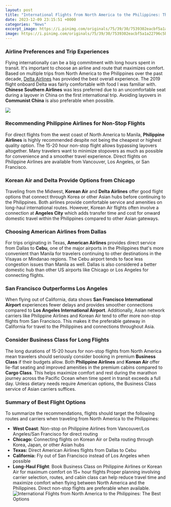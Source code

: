 ```yaml
---
layout: post
title: "International Flights from North America to the Philippines: The Best Options"
date: 2023-12-09 23:15:51 +0000
categories: "News"
excerpt_image: https://i.pinimg.com/originals/75/39/30/7539302eacbf5a1a22796c5b7e9e624a.jpg
image: https://i.pinimg.com/originals/75/39/30/7539302eacbf5a1a22796c5b7e9e624a.jpg
---
```


### Airline Preferences and Trip Experiences
Flying internationally can be a big commitment with long hours spent in transit. It's important to choose an airline and route that maximizes comfort. Based on multiple trips from North America to the Philippines over the past decade, [Delta Airlines](https://setit.github.io/_tabs/categories/) has provided the best overall experience. The 2019 flight onboard Delta was fairly comfortable with food I was familiar with. **Chinese Southern Airlines** was less preferred due to an uncomfortable seat during a layover in China on the first international trip. Avoiding layovers in **Communist China** is also preferable when possible.

![](https://blog.asaptickets.com/wp-content/uploads/2018/04/How-To-Book-Flights-To-Manila-Nonstop-Flights-1024x538.jpg)
### Recommending Philippine Airlines for Non-Stop Flights  
For direct flights from the west coast of North America to Manila, **Philippine Airlines** is highly recommended despite not being the cheapest or highest quality option. The 15-20 hour non-stop flight allows bypassing layovers altogether. Many travelers want to minimize stopovers as much as possible for convenience and a smoother travel experience. Direct flights on Philippine Airlines are available from Vancouver, Los Angeles, or San Francisco.
### Korean Air and Delta Provide Options from Chicago
Traveling from the Midwest, **Korean Air** and **Delta Airlines** offer good flight options that connect through Korea or other Asian hubs before continuing to the Philippines. Both airlines provide comfortable service and amenities on long-haul international routes. However, Korean Air flights often involve a connection at **Angeles City** which adds transfer time and cost for onward domestic travel within the Philippines compared to other Asian gateways.  
### Choosing American Airlines from Dallas
For trips originating in Texas, **American Airlines** provides direct service from Dallas to **Cebu**, one of the major airports in the Philippines that's more convenient than Manila for travelers continuing to other destinations in the Visayas or Mindanao regions. The Cebu airport tends to face less congestion issues than Manila as well. Dallas is also considered a better domestic hub than other US airports like Chicago or Los Angeles for connecting flights.
### San Francisco Outperforms Los Angeles
When flying out of California, data shows **San Francisco International Airport** experiences fewer delays and provides smoother connections compared to **Los Angeles International Airport**. Additionally, Asian network carriers like Philippine Airlines and Korean Air tend to offer more non-stop flights from San Francisco. This makes it the preferable gateway in California for travel to the Philippines and connections throughout Asia.
### Consider Business Class for Long Flights  
The long durations of 15-20 hours for non-stop flights from North America mean travelers should seriously consider booking in premium **Business Class** if their budgets allow. Both **Philippine Airlines** and **Korean Air** offer lie-flat seating and improved amenities in the premium cabins compared to **Cargo Class**. This helps maximize comfort and rest during the marathon journey across the Pacific Ocean when time spent in transit exceeds a full day. Unless dietary needs require American options, the Business Class service of Asian carriers suffices.
### Summary of Best Flight Options
To summarize the recommendations, flights should target the following routes and carriers when traveling from North America to the Philippines:
- **West Coast**: Non-stop on Philippine Airlines from Vancouver/Los Angeles/San Francisco for direct routing  
- **Chicago:** Connecting flights on Korean Air or Delta routing through Korea, Japan, or other Asian hubs
- **Texas:** Direct American Airlines flights from Dallas to Cebu  
- **California:** Fly out of San Francisco instead of Los Angeles when possible 
- **Long-Haul Flight**: Book Business Class on Philippine Airlines or Korean Air for maximum comfort on 15+ hour flights
Proper planning involving carrier selection, routes, and cabin class can help reduce travel time and maximize comfort when flying between North America and the Philippines. Direct non-stop flights are preferable when available.
![International Flights from North America to the Philippines: The Best Options](https://i.pinimg.com/originals/75/39/30/7539302eacbf5a1a22796c5b7e9e624a.jpg)